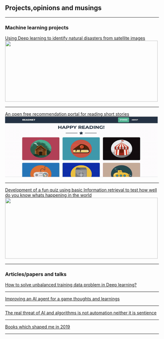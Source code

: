 ## Projects,opinions and musings

---

### Machine learning projects

[Using Deep learning to identify natural disasters from satellite images](https://medium.com/hackernoon/using-deep-learning-to-identify-natural-disasters-from-satellite-images-94815a7514f4)
<img src="https://miro.medium.com/max/2967/1*tVnskr1SVmQXho98tDCeBw.jpeg" width="500" height="200"/>

---

[An open free recommendation portal for reading short stories](https://github.com/shubchat/Readnet)
<img src="https://github.com/shubchat/Readnet/raw/master/usage_demo.gif" width="500" height="200"/>

---

[Development of a fun quiz using basic Information retrieval to test how well do you know whats happening in the world](https://github.com/shubchat/News_quiz)
<img src="https://www.randwick.nsw.gov.au/__data/assets/image/0007/14875/Latest-News.jpg" width="500" height="200"/>

---

### Articles/papers and talks

[How to solve unbalanced training data problem in Deep learning?](https://towardsdatascience.com/deep-learning-unbalanced-training-data-solve-it-like-this-6c528e9efea6)

---

[Improving an AI agent for a game,thoughts and learnings](https://medium.com/hackernoon/what-i-learned-when-trying-to-improve-an-ai-agent-in-a-game-using-deep-learning-2727850fc378)

---

[The real threat of AI and algorithms is not automation neither it is sentience](https://medium.com/@shub777_56374/the-real-threat-of-ai-and-algorithms-is-not-automation-neither-it-is-sentience-2f4191e1a721)

---

[Books which shaped me in 2019](https://medium.com/@shub777_56374/the-books-which-shaped-me-in-2019-c144a5836614)

---
